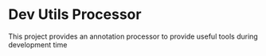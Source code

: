 # Dev Utils Processor
This project provides an annotation processor to provide useful tools
during development time
